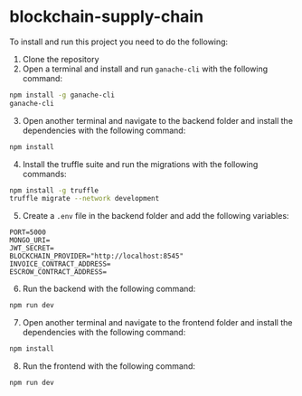 # blockchain-supply-chain

To install and run this project you need to do the following:

1. Clone the repository
2. Open a terminal and install and run `ganache-cli` with the following command:

```bash
npm install -g ganache-cli
ganache-cli
```

3. Open another terminal and navigate to the backend folder and install the dependencies with the following command:

```bash
npm install
```

4. Install the truffle suite and run the migrations with the following commands:

```bash
npm install -g truffle
truffle migrate --network development
```

5. Create a `.env` file in the backend folder and add the following variables:

```env
PORT=5000
MONGO_URI=
JWT_SECRET=
BLOCKCHAIN_PROVIDER="http://localhost:8545"
INVOICE_CONTRACT_ADDRESS=
ESCROW_CONTRACT_ADDRESS=
```

6. Run the backend with the following command:

```bash
npm run dev
```

7. Open another terminal and navigate to the frontend folder and install the dependencies with the following command:

```bash
npm install
```

8. Run the frontend with the following command:

```bash
npm run dev
```
